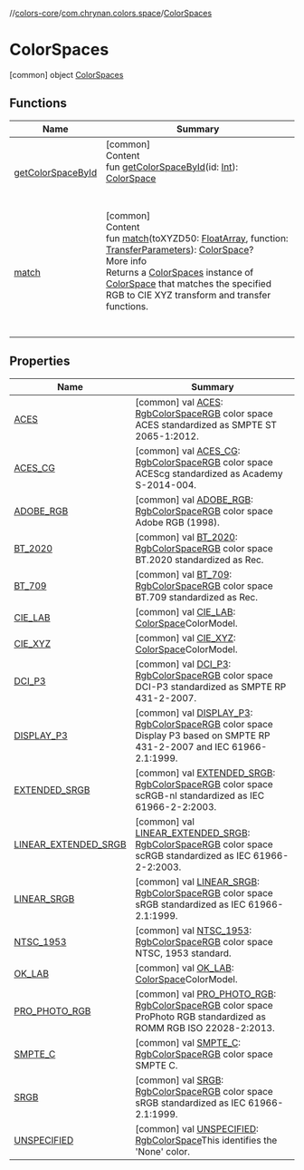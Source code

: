 //[colors-core](../../../index.md)/[com.chrynan.colors.space](../index.md)/[ColorSpaces](index.md)



# ColorSpaces  
 [common] object [ColorSpaces](index.md)   


## Functions  
  
|  Name |  Summary | 
|---|---|
| <a name="com.chrynan.colors.space/ColorSpaces/getColorSpaceById/#kotlin.Int/PointingToDeclaration/"></a>[getColorSpaceById](get-color-space-by-id.md)| <a name="com.chrynan.colors.space/ColorSpaces/getColorSpaceById/#kotlin.Int/PointingToDeclaration/"></a>[common]  <br>Content  <br>fun [getColorSpaceById](get-color-space-by-id.md)(id: [Int](https://kotlinlang.org/api/latest/jvm/stdlib/kotlin/-int/index.html)): [ColorSpace](../-color-space/index.md)  <br><br><br>|
| <a name="com.chrynan.colors.space/ColorSpaces/match/#kotlin.FloatArray#com.chrynan.colors.space.TransferParameters/PointingToDeclaration/"></a>[match](match.md)| <a name="com.chrynan.colors.space/ColorSpaces/match/#kotlin.FloatArray#com.chrynan.colors.space.TransferParameters/PointingToDeclaration/"></a>[common]  <br>Content  <br>fun [match](match.md)(toXYZD50: [FloatArray](https://kotlinlang.org/api/latest/jvm/stdlib/kotlin/-float-array/index.html), function: [TransferParameters](../-transfer-parameters/index.md)): [ColorSpace](../-color-space/index.md)?  <br>More info  <br>Returns a [ColorSpaces](index.md) instance of [ColorSpace](../-color-space/index.md) that matches the specified RGB to CIE XYZ transform and transfer functions.  <br><br><br>|


## Properties  
  
|  Name |  Summary | 
|---|---|
| <a name="com.chrynan.colors.space/ColorSpaces/ACES/#/PointingToDeclaration/"></a>[ACES](-a-c-e-s.md)| <a name="com.chrynan.colors.space/ColorSpaces/ACES/#/PointingToDeclaration/"></a> [common] val [ACES](-a-c-e-s.md): [RgbColorSpace](../-rgb-color-space/index.md)[RGB](../-rgb-color-space/index.md) color space ACES standardized as SMPTE ST 2065-1:2012.   <br>|
| <a name="com.chrynan.colors.space/ColorSpaces/ACES_CG/#/PointingToDeclaration/"></a>[ACES_CG](-a-c-e-s_-c-g.md)| <a name="com.chrynan.colors.space/ColorSpaces/ACES_CG/#/PointingToDeclaration/"></a> [common] val [ACES_CG](-a-c-e-s_-c-g.md): [RgbColorSpace](../-rgb-color-space/index.md)[RGB](../-rgb-color-space/index.md) color space ACEScg standardized as Academy S-2014-004.   <br>|
| <a name="com.chrynan.colors.space/ColorSpaces/ADOBE_RGB/#/PointingToDeclaration/"></a>[ADOBE_RGB](-a-d-o-b-e_-r-g-b.md)| <a name="com.chrynan.colors.space/ColorSpaces/ADOBE_RGB/#/PointingToDeclaration/"></a> [common] val [ADOBE_RGB](-a-d-o-b-e_-r-g-b.md): [RgbColorSpace](../-rgb-color-space/index.md)[RGB](../-rgb-color-space/index.md) color space Adobe RGB (1998).   <br>|
| <a name="com.chrynan.colors.space/ColorSpaces/BT_2020/#/PointingToDeclaration/"></a>[BT_2020](-b-t_2020.md)| <a name="com.chrynan.colors.space/ColorSpaces/BT_2020/#/PointingToDeclaration/"></a> [common] val [BT_2020](-b-t_2020.md): [RgbColorSpace](../-rgb-color-space/index.md)[RGB](../-rgb-color-space/index.md) color space BT.2020 standardized as Rec.   <br>|
| <a name="com.chrynan.colors.space/ColorSpaces/BT_709/#/PointingToDeclaration/"></a>[BT_709](-b-t_709.md)| <a name="com.chrynan.colors.space/ColorSpaces/BT_709/#/PointingToDeclaration/"></a> [common] val [BT_709](-b-t_709.md): [RgbColorSpace](../-rgb-color-space/index.md)[RGB](../-rgb-color-space/index.md) color space BT.709 standardized as Rec.   <br>|
| <a name="com.chrynan.colors.space/ColorSpaces/CIE_LAB/#/PointingToDeclaration/"></a>[CIE_LAB](-c-i-e_-l-a-b.md)| <a name="com.chrynan.colors.space/ColorSpaces/CIE_LAB/#/PointingToDeclaration/"></a> [common] val [CIE_LAB](-c-i-e_-l-a-b.md): [ColorSpace](../-color-space/index.md)ColorModel.   <br>|
| <a name="com.chrynan.colors.space/ColorSpaces/CIE_XYZ/#/PointingToDeclaration/"></a>[CIE_XYZ](-c-i-e_-x-y-z.md)| <a name="com.chrynan.colors.space/ColorSpaces/CIE_XYZ/#/PointingToDeclaration/"></a> [common] val [CIE_XYZ](-c-i-e_-x-y-z.md): [ColorSpace](../-color-space/index.md)ColorModel.   <br>|
| <a name="com.chrynan.colors.space/ColorSpaces/DCI_P3/#/PointingToDeclaration/"></a>[DCI_P3](-d-c-i_-p3.md)| <a name="com.chrynan.colors.space/ColorSpaces/DCI_P3/#/PointingToDeclaration/"></a> [common] val [DCI_P3](-d-c-i_-p3.md): [RgbColorSpace](../-rgb-color-space/index.md)[RGB](../-rgb-color-space/index.md) color space DCI-P3 standardized as SMPTE RP 431-2-2007.   <br>|
| <a name="com.chrynan.colors.space/ColorSpaces/DISPLAY_P3/#/PointingToDeclaration/"></a>[DISPLAY_P3](-d-i-s-p-l-a-y_-p3.md)| <a name="com.chrynan.colors.space/ColorSpaces/DISPLAY_P3/#/PointingToDeclaration/"></a> [common] val [DISPLAY_P3](-d-i-s-p-l-a-y_-p3.md): [RgbColorSpace](../-rgb-color-space/index.md)[RGB](../-rgb-color-space/index.md) color space Display P3 based on SMPTE RP 431-2-2007 and IEC 61966-2.1:1999.   <br>|
| <a name="com.chrynan.colors.space/ColorSpaces/EXTENDED_SRGB/#/PointingToDeclaration/"></a>[EXTENDED_SRGB](-e-x-t-e-n-d-e-d_-s-r-g-b.md)| <a name="com.chrynan.colors.space/ColorSpaces/EXTENDED_SRGB/#/PointingToDeclaration/"></a> [common] val [EXTENDED_SRGB](-e-x-t-e-n-d-e-d_-s-r-g-b.md): [RgbColorSpace](../-rgb-color-space/index.md)[RGB](../-rgb-color-space/index.md) color space scRGB-nl standardized as IEC 61966-2-2:2003.   <br>|
| <a name="com.chrynan.colors.space/ColorSpaces/LINEAR_EXTENDED_SRGB/#/PointingToDeclaration/"></a>[LINEAR_EXTENDED_SRGB](-l-i-n-e-a-r_-e-x-t-e-n-d-e-d_-s-r-g-b.md)| <a name="com.chrynan.colors.space/ColorSpaces/LINEAR_EXTENDED_SRGB/#/PointingToDeclaration/"></a> [common] val [LINEAR_EXTENDED_SRGB](-l-i-n-e-a-r_-e-x-t-e-n-d-e-d_-s-r-g-b.md): [RgbColorSpace](../-rgb-color-space/index.md)[RGB](../-rgb-color-space/index.md) color space scRGB standardized as IEC 61966-2-2:2003.   <br>|
| <a name="com.chrynan.colors.space/ColorSpaces/LINEAR_SRGB/#/PointingToDeclaration/"></a>[LINEAR_SRGB](-l-i-n-e-a-r_-s-r-g-b.md)| <a name="com.chrynan.colors.space/ColorSpaces/LINEAR_SRGB/#/PointingToDeclaration/"></a> [common] val [LINEAR_SRGB](-l-i-n-e-a-r_-s-r-g-b.md): [RgbColorSpace](../-rgb-color-space/index.md)[RGB](../-rgb-color-space/index.md) color space sRGB standardized as IEC 61966-2.1:1999.   <br>|
| <a name="com.chrynan.colors.space/ColorSpaces/NTSC_1953/#/PointingToDeclaration/"></a>[NTSC_1953](-n-t-s-c_1953.md)| <a name="com.chrynan.colors.space/ColorSpaces/NTSC_1953/#/PointingToDeclaration/"></a> [common] val [NTSC_1953](-n-t-s-c_1953.md): [RgbColorSpace](../-rgb-color-space/index.md)[RGB](../-rgb-color-space/index.md) color space NTSC, 1953 standard.   <br>|
| <a name="com.chrynan.colors.space/ColorSpaces/OK_LAB/#/PointingToDeclaration/"></a>[OK_LAB](-o-k_-l-a-b.md)| <a name="com.chrynan.colors.space/ColorSpaces/OK_LAB/#/PointingToDeclaration/"></a> [common] val [OK_LAB](-o-k_-l-a-b.md): [ColorSpace](../-color-space/index.md)ColorModel.   <br>|
| <a name="com.chrynan.colors.space/ColorSpaces/PRO_PHOTO_RGB/#/PointingToDeclaration/"></a>[PRO_PHOTO_RGB](-p-r-o_-p-h-o-t-o_-r-g-b.md)| <a name="com.chrynan.colors.space/ColorSpaces/PRO_PHOTO_RGB/#/PointingToDeclaration/"></a> [common] val [PRO_PHOTO_RGB](-p-r-o_-p-h-o-t-o_-r-g-b.md): [RgbColorSpace](../-rgb-color-space/index.md)[RGB](../-rgb-color-space/index.md) color space ProPhoto RGB standardized as ROMM RGB ISO 22028-2:2013.   <br>|
| <a name="com.chrynan.colors.space/ColorSpaces/SMPTE_C/#/PointingToDeclaration/"></a>[SMPTE_C](-s-m-p-t-e_-c.md)| <a name="com.chrynan.colors.space/ColorSpaces/SMPTE_C/#/PointingToDeclaration/"></a> [common] val [SMPTE_C](-s-m-p-t-e_-c.md): [RgbColorSpace](../-rgb-color-space/index.md)[RGB](../-rgb-color-space/index.md) color space SMPTE C.   <br>|
| <a name="com.chrynan.colors.space/ColorSpaces/SRGB/#/PointingToDeclaration/"></a>[SRGB](-s-r-g-b.md)| <a name="com.chrynan.colors.space/ColorSpaces/SRGB/#/PointingToDeclaration/"></a> [common] val [SRGB](-s-r-g-b.md): [RgbColorSpace](../-rgb-color-space/index.md)[RGB](../-rgb-color-space/index.md) color space sRGB standardized as IEC 61966-2.1:1999.   <br>|
| <a name="com.chrynan.colors.space/ColorSpaces/UNSPECIFIED/#/PointingToDeclaration/"></a>[UNSPECIFIED](-u-n-s-p-e-c-i-f-i-e-d.md)| <a name="com.chrynan.colors.space/ColorSpaces/UNSPECIFIED/#/PointingToDeclaration/"></a> [common] val [UNSPECIFIED](-u-n-s-p-e-c-i-f-i-e-d.md): [RgbColorSpace](../-rgb-color-space/index.md)This identifies the 'None' color.   <br>|

